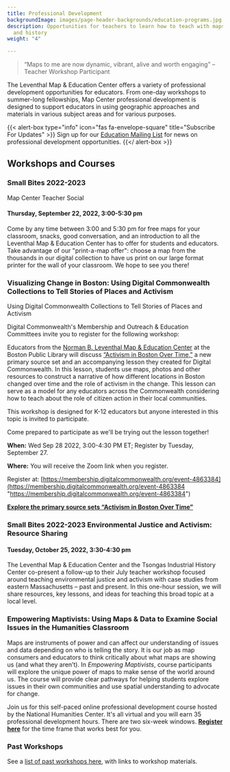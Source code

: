 ```yaml
---
title: Professional Development
backgroundImage: images/page-header-backgrounds/education-programs.jpg
description: Opportunities for teachers to learn how to teach with maps, geography,
  and history
weight: "4"

---
```

> “Maps to me are now dynamic, vibrant, alive and worth engaging” –Teacher Workshop Participant

The Leventhal Map & Education Center offers a variety of professional development opportunities for educators. From one-day workshops to summer-long fellowships, Map Center professional development is designed to support educators in using geographic approaches and materials in various subject areas and for various purposes.

{{< alert-box type="info" icon="fas fa-envelope-square" title="Subscribe For Updates" >}}
Sign up for our [Education Mailing List](https://visitor.r20.constantcontact.com/manage/optin?v=001ty3slyDjv8WLvGvwSdG8euspYmx7UP1YNPw2RbQHz_d15WTFIS4Ksb90bD2Fx0OBYbhpfZ896VoKbMS6m87TTQGTPsIpdO4e29yiAmPsALE%3D) for news on professional development opportunities.
{{</ alert-box >}}

## Workshops and Courses

### Small Bites 2022-2023  
Map Center Teacher Social

#### Thursday, September 22, 2022, 3:00-5:30 pm

Come by any time between 3:00 and 5:30 pm for free maps for your classroom, snacks, good conversation, and an introduction to all the Leventhal Map & Education Center has to offer for students and educators. Take advantage of our "print-a-map offer": choose a map from the thousands in our digital collection to have us print on our large format printer for the wall of your classroom. We hope to see you there!

### Visualizing Change in Boston: Using Digital Commonwealth Collections to Tell Stories of Places and Activism

Using Digital Commonwealth Collections to Tell Stories of Places and Activism

Digital Commonwealth's Membership and Outreach & Education Committees invite you to register for the following workshop:

Educators from the [Norman B. Leventhal Map & Education Center](https://www.leventhalmap.org/) at the Boston Public Library will discuss [“Activism in Boston Over Time,”](https://www.digitalcommonwealth.org/for_educators/primary_source_sets/activism_in_boston_over_time) a new primary source set and an accompanying lesson they created for Digital Commonwealth. In this lesson, students use maps, photos and other resources to construct a narrative of how different locations in Boston changed over time and the role of activism in the change. This lesson can serve as a model for any educators across the Commonwealth considering how to teach about the role of citizen action in their local communities.

This workshop is designed for K-12 educators but anyone interested in this topic is invited to participate.

Come prepared to participate as we'll be trying out the lesson together!

**When:** Wed Sep 28 2022, 3:00-4:30 PM ET;  Register by Tuesday, September 27.

**Where:** You will receive the Zoom link when you register.

Register at: [https://membership.digitalcommonwealth.org/event-4863384](https://membership.digitalcommonwealth.org/event-4863384 "https://membership.digitalcommonwealth.org/event-4863384")

[**Explore the primary source sets “Activism in Boston Over Time”**](https://www.digitalcommonwealth.org/for_educators/primary_source_sets/activism_in_boston_over_time)

### Small Bites 2022-2023 Environmental Justice and Activism: Resource Sharing

#### Tuesday, October 25, 2022, 3:30-4:30 pm

The Leventhal Map & Education Center and the Tsongas Industrial History Center co-present a follow-up to their July teacher workshop focused around teaching environmental justice and activism with case studies from eastern Massachusetts – past and present. In this one-hour session, we will share resources, key lessons, and ideas for teaching this broad topic at a local level.

### Empowering Maptivists: Using Maps & Data to Examine Social Issues in the Humanities Classroom

Maps are instruments of power and can affect our understanding of issues and data depending on who is telling the story. It is our job as map consumers and educators to think critically about what maps are showing us (and what they aren’t). In _Empowering Maptivists_, course participants will explore the unique power of maps to make sense of the world around us. The course will provide clear pathways for helping students explore issues in their own communities and use spatial understanding to advocate for change.

Join us for this self-paced online professional development course hosted by the National Humanities Center. It's all virtual and you will earn 35 professional development hours. There are two six-week windows. [**Register here**](https://nationalhumanitiescenter.org/education-programs/courses/empowering-maptivists-using-maps-data-to-examine-social-issues-humanities-classroom/) for the time frame that works best for you.

### Past Workshops

See a [list of past workshops here](/education/k12/past-workshops), with links to workshop materials.